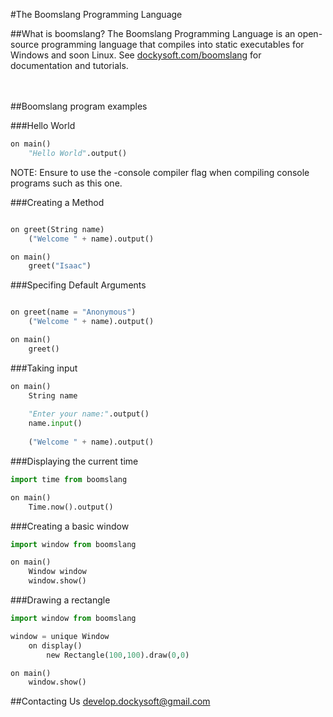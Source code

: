 #The Boomslang Programming Language
<br>

##What is boomslang?
The Boomslang Programming Language is an open-source programming language that compiles into static executables for Windows and soon Linux. See <a href="http://dockysoft.com/boomslang">dockysoft.com/boomslang</a> for documentation and tutorials.
<br><br><br>

##Boomslang program examples

###Hello World
```python
on main()
    "Hello World".output()
```

NOTE: Ensure to use the -console compiler flag when compiling console programs such as this one.

###Creating a Method
```python

on greet(String name)
    ("Welcome " + name).output()

on main()
    greet("Isaac")
```

###Specifing Default Arguments
```python

on greet(name = "Anonymous")
    ("Welcome " + name).output()

on main()
    greet()
```

###Taking input
```python
on main()
    String name
    
    "Enter your name:".output()
    name.input()
    
    ("Welcome " + name).output()
```

###Displaying the current time
```python
import time from boomslang

on main()
    Time.now().output()
```
###Creating a basic window
```python
import window from boomslang

on main()
    Window window
    window.show()
```
###Drawing a rectangle
```python
import window from boomslang

window = unique Window
    on display()
        new Rectangle(100,100).draw(0,0)

on main()
    window.show()
```
##Contacting Us
develop.dockysoft@gmail.com
